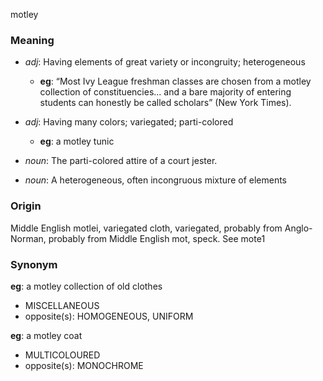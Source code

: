motley
### Meaning
+ _adj_: Having elements of great variety or incongruity; heterogeneous
    + __eg__: “Most Ivy League freshman classes are chosen from a motley collection of constituencies... and a bare majority of entering students can honestly be called scholars” (New York Times).
+ _adj_: Having many colors; variegated; parti-colored
    + __eg__: a motley tunic

+ _noun_: The parti-colored attire of a court jester.
+ _noun_: A heterogeneous, often incongruous mixture of elements

### Origin

Middle English motlei, variegated cloth, variegated, probably from Anglo-Norman, probably from Middle English mot, speck. See mote1

### Synonym

__eg__: a motley collection of old clothes

+ MISCELLANEOUS
+ opposite(s): HOMOGENEOUS, UNIFORM

__eg__: a motley coat

+ MULTICOLOURED
+ opposite(s): MONOCHROME


